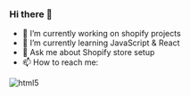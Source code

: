 ### Hi there 👋




- 🔭 I’m currently working on shopify projects
- 🌱 I’m currently learning JavaScript & React
- 💬 Ask me about Shopify store setup
- 📫 How to reach me: 

<img alt="html5" src="https://img.shields.io/badge/-HTML5-E34F26?style=flat-square&logo=html5&logoColor=white" />
